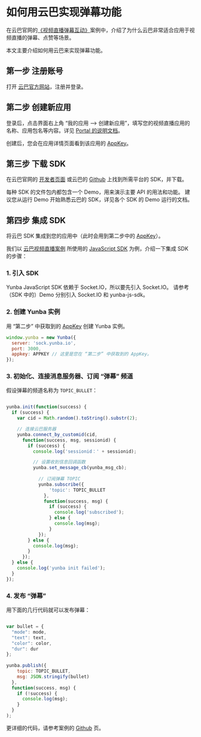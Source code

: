 # 如何用云巴实现弹幕功能

在云巴官网的[《视频直播弹幕互动》][1]案例中，介绍了为什么云巴非常适合应用于视频直播的弹幕、点赞等场景。

本文主要介绍如何用云巴来实现弹幕功能。


## 第一步 注册账号

打开 [云巴官方网站][8]，注册并登录。

## 第二步 创建新应用

登录后，点击界面右上角 “我的应用 --> 创建新应用”，填写您的视频直播应用的名称、应用包名等内容。详见 [Portal 的说明文档][4]。

创建后，您会在应用详情页面看到该应用的 [AppKey][3]。

## 第三步 下载 SDK

在云巴官网的 [开发者页面][2] 或云巴的 [Github][7] 上找到所需平台的 SDK，并下载。

每种 SDK 的文件包内都包含一个 Demo，用来演示主要 API 的用法和功能。
建议您从运行 Demo 开始熟悉云巴的 SDK，详见各个 SDK 的 Demo 运行的文档。

## 第四步 集成 SDK

将云巴 SDK 集成到您的应用中（此时会用到第二步中的 [AppKey][3]）。

我们以 [云巴视频直播案例][5] 所使用的 [JavaScript SDK][6] 为例，介绍一下集成 SDK 的步骤：

### 1. 引入 SDK

Yunba JavaScript SDK 依赖于 Socket.IO，所以要先引入 Socket.IO。 
请参考（SDK 中的）Demo 分别引入 Socket.IO 和 yunba-js-sdk。

### 2. 创建 Yunba 实例

用 “第二步” 中获取到的 [AppKey][3] 创建 Yunba 实例。

```javascript
window.yunba = new Yunba({
  server: 'sock.yunba.io',
  port: 3000,
  appkey: APPKEY // 这里是您在 “第二步” 中获取到的 AppKey。
});
```

### 3. 初始化、连接消息服务器、订阅 “弹幕” 频道

假设弹幕的频道名称为 `TOPIC_BULLET`：

```javascript

yunba.init(function(success) {
  if (success) {
    var cid = Math.random().toString().substr(2);

    // 连接云巴服务器
    yunba.connect_by_customid(cid,
      function(success, msg, sessionid) {
        if (success) {
          console.log('sessionid：' + sessionid);

          // 设置收到信息回调函数
          yunba.set_message_cb(yunba_msg_cb);
      
            // 订阅弹幕 TOPIC
            yunba.subscribe({
                'topic': TOPIC_BULLET
              },
              function(success, msg) {
                if (success) {
                  console.log('subscribed');
                } else {
                  console.log(msg);
                }
            });
        } else {
          console.log(msg);
        }
      });
  } else {
    console.log('yunba init failed');
  }
});
```

### 4. 发布 “弹幕”

用下面的几行代码就可以发布弹幕：

```javascript

var bullet = {
  "mode": mode,
  "text": text,
  "color": color,
  "dur": dur
};
  
yunba.publish({
    topic: TOPIC_BULLET,
    msg: JSON.stringify(bullet)
  },
  function(success, msg) {
    if (!success) {
      console.log(msg);
    }
  }
);

```

更详细的代码，请参考案例的 [Github][5] 页。

[1]: http://yunba.io/usercases/livevideo/
[2]: http://yunba.io/developers/
[3]: product_kb_app_key.md
[4]: product_kb_portal.md
[5]: https://github.com/yunbademo/yunba-live-video
[6]: https://github.com/yunba/yunba-javascript-sdk
[7]: https://github.com/yunba
[8]: http://yunba.io

